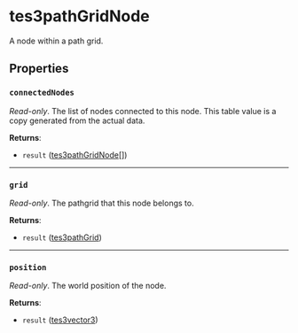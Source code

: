 # tes3pathGridNode
<div class="search_terms" style="display: none">tes3pathgridnode, pathgridnode</div>

<!---
	This file is autogenerated. Do not edit this file manually. Your changes will be ignored.
	More information: https://github.com/MWSE/MWSE/tree/master/docs
-->

A node within a path grid.

## Properties

### `connectedNodes`
<div class="search_terms" style="display: none">connectednodes</div>

*Read-only*. The list of nodes connected to this node. This table value is a copy generated from the actual data.

**Returns**:

* `result` ([tes3pathGridNode](../types/tes3pathGridNode.md)[])

***

### `grid`
<div class="search_terms" style="display: none">grid</div>

*Read-only*. The pathgrid that this node belongs to.

**Returns**:

* `result` ([tes3pathGrid](../types/tes3pathGrid.md))

***

### `position`
<div class="search_terms" style="display: none">position</div>

*Read-only*. The world position of the node.

**Returns**:

* `result` ([tes3vector3](../types/tes3vector3.md))

